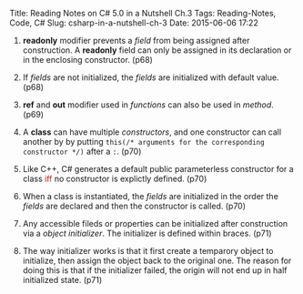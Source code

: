 Title: Reading Notes on C# 5.0 in a Nutshell Ch.3
Tags: Reading-Notes, Code, C#
Slug: csharp-in-a-nutshell-ch-3
Date: 2015-06-06 17:22

1. **readonly** modifier prevents a *field* from being assigned after construction. A **readonly** field can only be assigned in its declaration or in the enclosing constructor. (p68)

2. If *fields* are not initialized, the *fields* are initialized with default value. (p68)

3. **ref** and **out** modifier used in *functions* can also be used in *method*. (p69)

4. A **class** can have multiple *constructors*, and one constructor can call another by by putting `this(/* arguments for the corresponding constructor */)` after a `:`. (p70)

5. Like C++, C# generates a default public parameterless constructor for a class <font color="#DA1D1B">iff</font> no constructor is explictly defined. (p70)

6. When a class is instantiated, the *fields* are initialized in the order the *fields* are declared and then the constructor is called. (p70)

7. Any accessible fileds or properties can be initialized after construction via a *object initializer*. The initializer is defined within braces. (p71)

8. The way initializer works is that it first create a temparory object to initialize, then assign the object back to the original one. The reason for doing this is that if the initializer failed, the origin will not end up in half initialized state. (p71)
